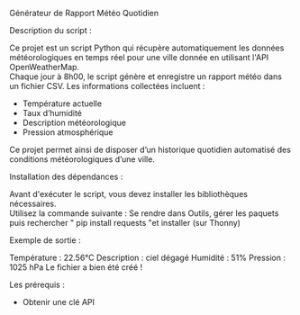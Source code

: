 Générateur de Rapport Météo Quotidien

Description du script : 

Ce projet est un script Python qui récupère automatiquement les données météorologiques en temps réel pour une ville donnée en utilisant l'API OpenWeatherMap.  
Chaque jour à 8h00, le script génère et enregistre un rapport météo dans un fichier CSV. Les informations collectées incluent :

- Température actuelle 
- Taux d’humidité 
- Description météorologique 
- Pression atmosphérique 

Ce projet permet ainsi de disposer d’un historique quotidien automatisé des conditions météorologiques d’une ville.

Installation des dépendances : 

Avant d'exécuter le script, vous devez installer les bibliothèques nécessaires.  
Utilisez la commande suivante :
Se rendre dans Outils, gérer les paquets puis rechercher " pip install requests "et installer (sur Thonny)

Exemple de sortie : 

Température : 22.56°C
Description : ciel dégagé
Humidité : 51%
Pression : 1025 hPa
Le fichier a bien été créé !

Les prérequis :
- Obtenir une clé API 
